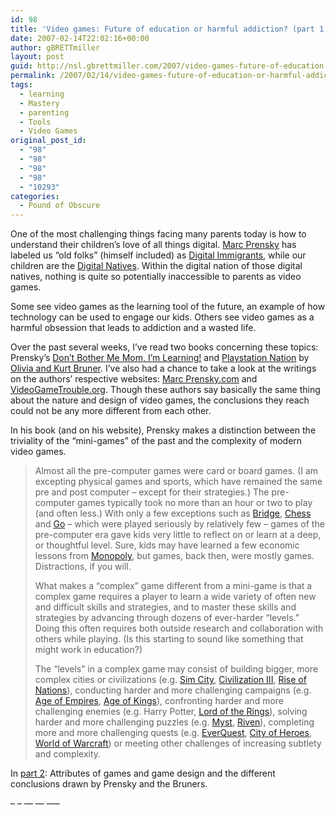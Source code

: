```yaml
---
id: 98
title: 'Video games: Future of education or harmful addiction? (part 1 of 3)'
date: 2007-02-14T22:02:16+00:00
author: gBRETTmiller
layout: post
guid: http://nsl.gbrettmiller.com/2007/video-games-future-of-education-or-harmful-addiction-part-1-of-3
permalink: /2007/02/14/video-games-future-of-education-or-harmful-addiction-part-1-of-3/
tags:
  - learning
  - Mastery
  - parenting
  - Tools
  - Video Games
original_post_id:
  - "98"
  - "98"
  - "98"
  - "98"
  - "10293"
categories:
  - Pound of Obscure
---
```

One of the most challenging things facing many parents today is how to understand their children&#8217;s love of all things digital. [Marc Prensky](http://www.marcprensky.com/experience/Prensky-Bio.pdf "(.pdf) Marc Prensky Bio") has labeled us &#8220;old folks&#8221; (himself included) as [Digital Immigrants](http://www.marcprensky.com/writing/Prensky%20-%20Digital%20Natives,%20Digital%20Immigrants%20-%20Part1.pdf "(.pdf) Digital Natives, Digital Immigrants-- A New Way To Look At Ourselves and Our Kids"), while our children are the [Digital Natives](http://www.marcprensky.com/writing/Prensky%20-%20Digital%20Natives,%20Digital%20Immigrants%20-%20Part2.pdf "(.pdf) Do They REALLY Think Differently?-- Neuroscience Says Yes"). Within the digital nation of those digital natives, nothing is quite so potentially inaccessible to parents as video games.

Some see video games as the learning tool of the future, an example of how technology can be used to engage our kids. Others see video games as a harmful obsession that leads to addiction and a wasted life.

Over the past several weeks, I&#8217;ve read two books concerning these topics: Prensky&#8217;s [Don&#8217;t Bother Me Mom, I&#8217;m Learning!](http://astore.amazon.com/gbrettmiller-20/detail/1557788588/105-0704870-6814832 "amazon:  Don't Bother Me Mom, I'm Learning by Marc Prensky") and [Playstation Nation](http://astore.amazon.com/gbrettmiller-20/detail/1931722749/105-0704870-6814832 "amazon: Playstation Nation - Protect Your Child from Video Game Addiction by Olivia and Kurt Bruner") by [Olivia and Kurt Bruner](http://www.brunerworld.com/ "The work and ministry of Kurt and Olivia Bruner"). I&#8217;ve also had a chance to take a look at the writings on the authors&#8217; respective websites: [Marc Prensky.com](http://www.marcprensky.com "Marc Prensky.com") and [VideoGameTrouble.org](http://www.videogametrouble.org "VideoGameTrouble.org"). Though these authors say basically the same thing about the nature and design of video games, the conclusions they reach could not be any more different from each other.

In his book (and on his website), Prensky makes a distinction between the triviality of the &#8220;mini-games&#8221; of the past and the complexity of modern video games.

<blockquote title="Marc Prensky - In Educational Games COMPLEXITY MATTERS  -- Mini-Games are Trivial -- but 'Complex' Games Are Not (.pdf)" cite="http://www.marcprensky.com/writing/Prensky-Complexity_Matters.pdf">
  <p>
    Almost all the pre-computer games were card or board games. (I am excepting physical games and sports, which have remained the same pre and post computer – except for their strategies.) The pre-computer games typically took no more than an hour or two to play (and often less.) With only a few exceptions such as <a title="wikipedia - Contract Bridge" href="http://en.wikipedia.org/wiki/Contract_bridge">Bridge</a>, <a title="wikipedia - Chess" href="http://en.wikipedia.org/wiki/Chess">Chess</a> and <a title="wikipedia - Go (board game)" href="http://en.wikipedia.org/wiki/Go_%28board_game%29">Go</a> – which were played seriously by relatively few – games of the pre-computer era gave kids very little to reflect on or learn at a deep, or thoughtful level. Sure, kids may have learned a few economic lessons from <a title="wikipedia - Monopoly (game)" href="http://en.wikipedia.org/wiki/Monopoly_%28game%29">Monopoly</a>, but games, back then, were mostly games. Distractions, if you will.
  </p>
  
  <p>
    What makes a “complex” game different from a mini-game is that a complex game requires a player to learn a wide variety of often new and difficult skills and strategies, and to master these skills and strategies by advancing through dozens of ever-harder “levels.” Doing this often requires both outside research and collaboration with others while playing. (Is this starting to sound like something that might work in education?)
  </p>
  
  <p>
    The “levels” in a complex game may consist of building bigger, more complex cities or civilizations (e.g. <a title="wikipedia - SimCity" href="http://en.wikipedia.org/wiki/Sim_City">Sim City</a>, <a title="wikipedia - Civilization III" href="http://en.wikipedia.org/wiki/Civilization_III">Civilization III</a>, <a title="wikipedia - Rise of Nations" href="http://en.wikipedia.org/wiki/Rise_of_nations">Rise of Nations</a>), conducting harder and more challenging campaigns (e.g. <a title="wikipedia - Age of Empires" href="http://en.wikipedia.org/wiki/Age_of_Empires_series">Age of Empires</a>, <a title="wikipedia - Age of Kings" href="http://en.wikipedia.org/wiki/Age_of_kings">Age of Kings</a>), confronting harder and more challenging enemies (e.g. Harry Potter, <a title="wikipedia - Lord of the Rings: The Battle for Middle Earth" href="http://en.wikipedia.org/wiki/The_Lord_of_the_Rings:_The_Battle_for_Middle-earth">Lord of the Rings</a>), solving harder and more challenging puzzles (e.g. <a title="wikipedia - Myst" href="http://en.wikipedia.org/wiki/Myst">Myst</a>, <a title="wikipedia - Riven: Sequel to Myst" href="http://en.wikipedia.org/wiki/Riven">Riven</a>), completing more and more challenging quests (e.g. <a title="wikipedia - EverQuest" href="http://en.wikipedia.org/wiki/Everquest">EverQuest</a>, <a title="wikipedia - City of Heroes" href="http://en.wikipedia.org/wiki/City_Of_Heroes">City of Heroes</a>, <a title="wikipedia - World of Warcraft" href="http://en.wikipedia.org/wiki/World_of_warcraft">World of Warcraft</a>) or meeting other challenges of increasing subtlety and complexity.
  </p>
</blockquote>

In [part 2](http://nsl.gbrettmiller.com/2007/video-games-future-of-education-or-harmful-addiction-part-2-of-3 "Video Games: Future of education or harmful addiction? (part 2 of 3)"): Attributes of games and game design and the different conclusions drawn by Prensky and the Bruners.

&#8211; &#8211; &#8212; &#8212; &#8212;&#8211;